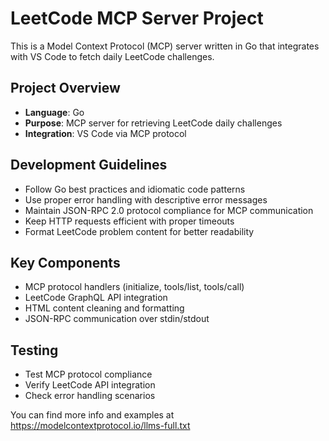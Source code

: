 <!-- Use this file to provide workspace-specific custom instructions to Copilot. For more details, visit https://code.visualstudio.com/docs/copilot/copilot-customization#_use-a-githubcopilotinstructionsmd-file -->

# LeetCode MCP Server Project

This is a Model Context Protocol (MCP) server written in Go that integrates with VS Code to fetch daily LeetCode challenges.

## Project Overview
- **Language**: Go
- **Purpose**: MCP server for retrieving LeetCode daily challenges
- **Integration**: VS Code via MCP protocol

## Development Guidelines
- Follow Go best practices and idiomatic code patterns
- Use proper error handling with descriptive error messages
- Maintain JSON-RPC 2.0 protocol compliance for MCP communication
- Keep HTTP requests efficient with proper timeouts
- Format LeetCode problem content for better readability

## Key Components
- MCP protocol handlers (initialize, tools/list, tools/call)
- LeetCode GraphQL API integration
- HTML content cleaning and formatting
- JSON-RPC communication over stdin/stdout

## Testing
- Test MCP protocol compliance
- Verify LeetCode API integration
- Check error handling scenarios

You can find more info and examples at https://modelcontextprotocol.io/llms-full.txt
